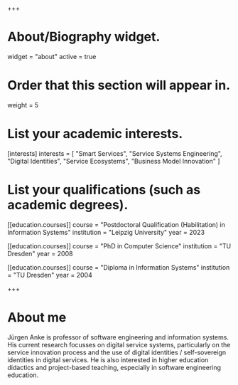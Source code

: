 +++
# About/Biography widget.
widget = "about"
active = true

# Order that this section will appear in.
weight = 5

# List your academic interests.
[interests]
  interests = [
  "Smart Services",
  "Service Systems Engineering",
  "Digital Identities",
  "Service Ecosystems",
  "Business Model Innovation"
  ]

# List your qualifications (such as academic degrees).
[[education.courses]]
  course = "Postdoctoral Qualification (Habilitation) in Information Systems"
  institution = "Leipzig University"
  year = 2023

[[education.courses]]
  course = "PhD in Computer Science"
  institution = "TU Dresden"
  year = 2008

[[education.courses]]
  course = "Diploma in Information Systems"
  institution = "TU Dresden"
  year = 2004

+++

# About me

Jürgen Anke is professor of software engineering and information systems. His current research focusses on digital service systems, particularly on the service innovation process and the use of digital identities / self-sovereign identities in digital services. He is also interested in higher education didactics and project-based teaching, especially in software engineering education.
